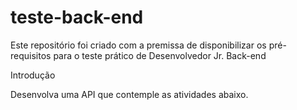 # teste-back-end
Este repositório foi criado com a premissa de disponibilizar os pré-requisitos para o teste prático de Desenvolvedor Jr. Back-end

Introdução

Desenvolva uma API que contemple as atividades abaixo.
